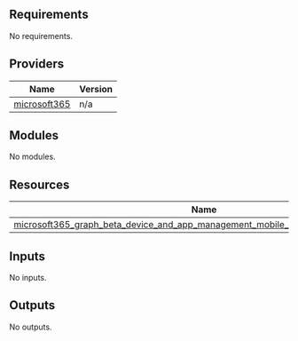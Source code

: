 <!-- BEGIN_TF_DOCS -->
## Requirements

No requirements.

## Providers

| Name | Version |
|------|---------|
| <a name="provider_microsoft365"></a> [microsoft365](#provider_microsoft365) | n/a |

## Modules

No modules.

## Resources

| Name | Type |
|------|------|
| [microsoft365_graph_beta_device_and_app_management_mobile_app_assignment.example](https://registry.terraform.io/providers/hashicorp/microsoft365/latest/docs/resources/graph_beta_device_and_app_management_mobile_app_assignment) | resource |

## Inputs

No inputs.

## Outputs

No outputs.
<!-- END_TF_DOCS -->